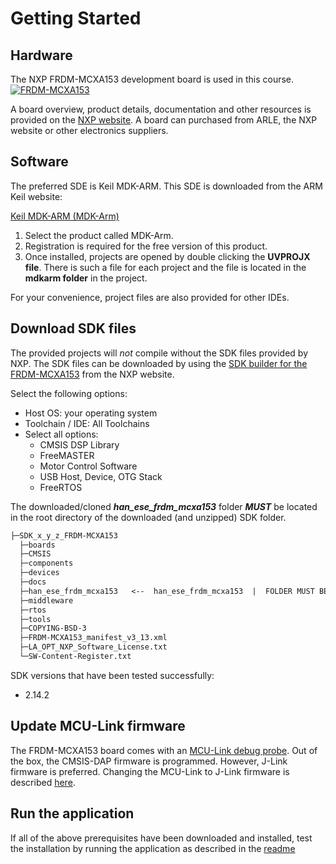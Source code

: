 # Getting Started

## Hardware

The NXP FRDM-MCXA153 development board is used in this course.
[![FRDM-MCXA153](https://www.nxp.com/assets/images/en/dev-board-image/FRDM-MCXA153-TOP.jpg)](https://www.nxp.com/design/design-center/development-boards/general-purpose-mcus/frdm-development-board-for-mcx-a14x-a15x-mcus:FRDM-MCXA153)

A board overview, product details, documentation and other resources is provided on the [NXP website](https://www.nxp.com/design/design-center/development-boards/general-purpose-mcus/frdm-development-board-for-mcx-a14x-a15x-mcus:FRDM-MCXA153). A board can purchased from ARLE, the NXP website or other electronics suppliers.

## Software

The preferred SDE is Keil MDK-ARM. This SDE is downloaded from the ARM Keil website:

[Keil MDK-ARM (MDK-Arm)](https://www.keil.com/download/product/)

1. Select the product called MDK-Arm.
2. Registration is required for the free version of this product.
3. Once installed, projects are opened by double clicking the **UVPROJX file**. There is such a file for each project and the file is located in the **mdkarm folder** in the project.

For your convenience, project files are also provided for other IDEs.

## Download SDK files

The provided projects will *not* compile without the SDK files provided by NXP. The SDK files can be downloaded by using the [SDK builder for the FRDM-MCXA153](https://mcuxpresso.nxp.com/en/builder?hw=FRDM-MCXA153) from the NXP website.

Select the following options:

- Host OS: your operating system
- Toolchain / IDE: All Toolchains
- Select all options:
    - CMSIS DSP Library
    - FreeMASTER
    - Motor Control Software
    - USB Host, Device, OTG Stack
    - FreeRTOS

The downloaded/cloned ***han_ese_frdm_mcxa153*** folder ***MUST*** be located in the root directory of the downloaded (and unzipped) SDK folder.

```txt
├─SDK_x_y_z_FRDM-MCXA153
  ├─boards
  ├─CMSIS
  ├─components
  ├─devices
  ├─docs
  ├─han_ese_frdm_mcxa153   <--  han_ese_frdm_mcxa153  |  FOLDER MUST BE LOCACTED HERE
  ├─middleware
  ├─rtos
  ├─tools
  ├─COPYING-BSD-3
  ├─FRDM-MCXA153_manifest_v3_13.xml
  ├─LA_OPT_NXP_Software_License.txt
  └─SW-Content-Register.txt
```

SDK versions that have been tested successfully:

- 2.14.2

## Update MCU-Link firmware

The FRDM-MCXA153 board comes with an [MCU-Link debug probe](https://docs.nxp.com/bundle/UM12012/page/topics/MCU_Link_OB_debug_probe.html). Out of the box, the CMSIS-DAP firmware is programmed. However, J-Link firmware is preferred. Changing the MCU-Link to J-Link firmware is described [here](https://docs.nxp.com/bundle/UM12012/page/topics/Updating_MCU_Link_firmware.html).

## Run the application

If all of the above prerequisites have been downloaded and installed, test the installation by running the application as described in the [readme](./readme.md)
